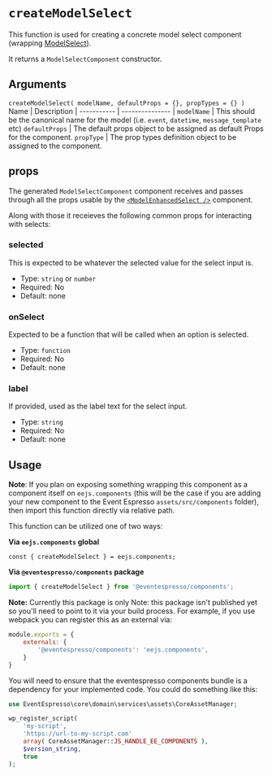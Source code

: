 # `createModelSelect`
This function is used for creating a concrete model select component (wrapping [ModelSelect](model-select.md)).  

It returns a `ModelSelectComponent` constructor.

## Arguments
`createModelSelect( modelName, defaultProps = {}, propTypes = {} )`
Name | Description |
----------- | --------------- |
`modelName` | This should be the canonical name for the model (i.e. `event`, `datetime`, `message_template` etc)
`defaultProps` | The default props object to be assigned as default Props for the component.
`propType` | The prop types definition object to be assigned to the component.

## props
The generated `ModelSelectComponent` component receives and passes through all the props usable by the [`<ModelEnhancedSelect />`](model-select.md) component.

Along with those it receieves the following common props for interacting with selects:

### selected
This is expected to be whatever the selected value for the select input is. 
- Type: `string` or `number`
- Required: No
- Default: none

### onSelect
Expected to be a function that will be called when an option is selected.
- Type: `function`
- Required: No
- Default: none

### label
If provided, used as the label text for the select input.
- Type: `string`
- Required: No
- Default: none

## Usage

**Note**: If you plan on exposing something wrapping this component as a component itself on `eejs.components` (this will be the case if you are adding your new component to the Event Espresso `assets/src/components` folder), then import this function directly via relative path.

This function can be utilized one of two ways:

**Via `eejs.components` global**

```
const { createModelSelect } = eejs.components;
```

**Via `@eventespresso/components` package**

```js
import { createModelSelect } from '@eventespresso/components';
```

**Note:** Currently this package is only Note: this package isn't published yet so you'll need to point to it via your build process. For example, if you use webpack you can register this as an external via:

```js
module.exports = {
    externals: {
        '@eventespresso/components': 'eejs.components',
    }
}
```

You will need to ensure that the eventespresso components bundle is a dependency for your implemented code.  You could do something like this:

```php
use EventEspresso\core\domain\services\assets\CoreAssetManager;

wp_register_script(
    'my-script',
    'https://url-to-my-script.com'
    array( CoreAssetManager::JS_HANDLE_EE_COMPONENTS ),
    $version_string,
    true
);
```